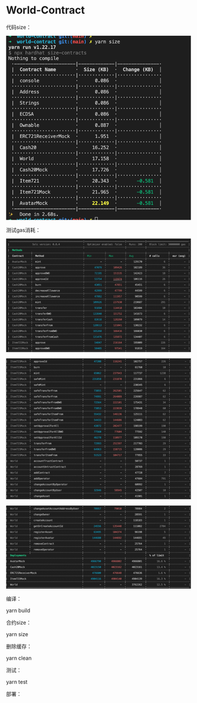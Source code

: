 # World-Contract

代码size：

![1652776608192.png](image/README/1652776608192.png)

测试gas消耗：

![1652777261087.png](image/README/1652777261087.png)

![1652777323154.png](image/README/1652777323154.png)

![1652777348795.png](image/README/1652777348795.png)

编译：

yarn build

合约size：

yarn size

删除缓存：

yarn clean

测试：

yarn test

部署：
